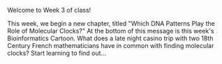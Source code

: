 Welcome to Week 3 of class!

This week, we begin a new chapter, titled "Which DNA Patterns Play the Role of Molecular Clocks?" At the bottom of this message is this week's Bioinformatics Cartoon.  What does a late night casino trip with two 18th Century French mathematicians have in common with finding molecular clocks?  Start learning to find out...